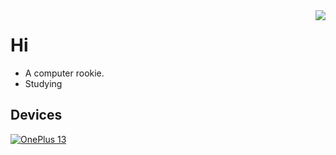 <img align="right" src="https://github-readme-stats.vercel.app/api?username=hidrid0125&show_icons=true&theme=onedark&hide_title=tru&hide_border=true">

# Hi
 - A computer rookie.
 - Studying

## Devices
[![OnePlus 13](https://img.shields.io/badge/OnePlus%2013-eb0029?style=flat-square&logo=oneplus&logoColor=ffffff)](https://www.oneplus.com/cn/13)



